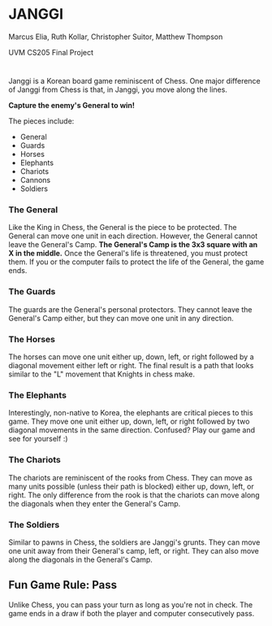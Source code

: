 # JANGGI
Marcus Elia, Ruth Kollar, Christopher Suitor, Matthew Thompson

UVM CS205 Final Project
#

Janggi is a Korean board game reminiscent of Chess.
One major difference of Janggi from Chess is that, in Janggi, you move along the lines.

**Capture the enemy's General to win!**

The pieces include:
- General
- Guards
- Horses
- Elephants
- Chariots
- Cannons
- Soldiers

### The General
Like the King in Chess, the General is the piece to be protected. 
The General can move one unit in each direction. However, the General cannot leave the 
General's Camp. **The General's Camp is the 3x3 square with an X in the middle.** Once the 
General's life is threatened, you must protect them. If you or the computer fails to 
protect the life of the General, the game ends.

### The Guards
The guards are the General's personal protectors. They cannot leave the General's Camp either, 
but they can move one unit in any direction.

### The Horses
The horses can move one unit either up, down, left, or right followed by a diagonal movement 
either left or right. The final result is a path that looks similar to the "L" movement that 
Knights in chess make.

### The Elephants
Interestingly, non-native to Korea, the elephants are critical pieces to this game. 
They move one unit either up, down, left, or right followed by two diagonal movements in 
the same direction. Confused? Play our game and see for yourself :)

### The Chariots
The chariots are reminiscent of the rooks from Chess. They can move as many units possible 
(unless their path is blocked) either up, down, left, or right. The only difference from 
the rook is that the chariots can move along the diagonals when they enter the General's Camp.

### The Soldiers
Similar to pawns in Chess, the soldiers are Janggi's grunts. They can move one unit away from 
their General's camp, left, or right. They can also move along the diagonals in the General's 
Camp.

## Fun Game Rule: Pass
Unlike Chess, you can pass your turn as long as you're not in check. The game ends in a draw 
if both the player and computer consecutively pass.